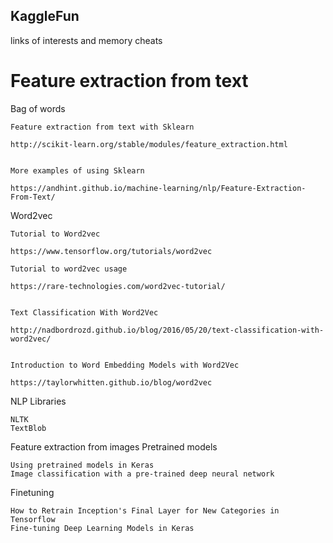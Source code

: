 ## KaggleFun
links of interests and memory cheats


# Feature extraction from text

Bag of words

    Feature extraction from text with Sklearn
    
    http://scikit-learn.org/stable/modules/feature_extraction.html
    
    
    More examples of using Sklearn
    
    https://andhint.github.io/machine-learning/nlp/Feature-Extraction-From-Text/
    

Word2vec

    Tutorial to Word2vec
    
    https://www.tensorflow.org/tutorials/word2vec
    
    Tutorial to word2vec usage
    
    https://rare-technologies.com/word2vec-tutorial/
    
    
    Text Classification With Word2Vec
    
    http://nadbordrozd.github.io/blog/2016/05/20/text-classification-with-word2vec/
    
    
    Introduction to Word Embedding Models with Word2Vec
    
    https://taylorwhitten.github.io/blog/word2vec
    

NLP Libraries

    NLTK
    TextBlob

Feature extraction from images
Pretrained models

    Using pretrained models in Keras
    Image classification with a pre-trained deep neural network

Finetuning

    How to Retrain Inception's Final Layer for New Categories in Tensorflow
    Fine-tuning Deep Learning Models in Keras

